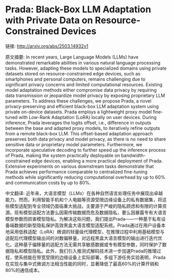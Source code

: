 # Prada: Black-Box LLM Adaptation with Private Data on Resource-Constrained Devices

链接: http://arxiv.org/abs/2503.14932v1

原文摘要:
In recent years, Large Language Models (LLMs) have demonstrated remarkable
abilities in various natural language processing tasks. However, adapting these
models to specialized domains using private datasets stored on
resource-constrained edge devices, such as smartphones and personal computers,
remains challenging due to significant privacy concerns and limited
computational resources. Existing model adaptation methods either compromise
data privacy by requiring data transmission or jeopardize model privacy by
exposing proprietary LLM parameters. To address these challenges, we propose
Prada, a novel privacy-preserving and efficient black-box LLM adaptation system
using private on-device datasets. Prada employs a lightweight proxy model
fine-tuned with Low-Rank Adaptation (LoRA) locally on user devices. During
inference, Prada leverages the logits offset, i.e., difference in outputs
between the base and adapted proxy models, to iteratively refine outputs from a
remote black-box LLM. This offset-based adaptation approach preserves both data
privacy and model privacy, as there is no need to share sensitive data or
proprietary model parameters. Furthermore, we incorporate speculative decoding
to further speed up the inference process of Prada, making the system
practically deployable on bandwidth-constrained edge devices, enabling a more
practical deployment of Prada. Extensive experiments on various downstream
tasks demonstrate that Prada achieves performance comparable to centralized
fine-tuning methods while significantly reducing computational overhead by up
to 60% and communication costs by up to 80%.

中文翻译:
近年来，大语言模型（LLMs）在各种自然语言处理任务中展现出卓越能力。然而，利用智能手机和个人电脑等资源受限边缘设备上的私有数据集，将这些模型适配到专业领域仍面临重大挑战，主要源于严峻的隐私顾虑和有限的计算资源。现有模型适配方法要么因需传输数据而危及数据隐私，要么因暴露专有大语言模型参数而损害模型隐私。为解决这些问题，我们提出Prada——一种基于私有设备端数据的新型隐私保护高效黑盒大语言模型适配系统。Prada通过在用户设备本地采用低秩适配（LoRA）微调的轻量级代理模型，在推理过程中利用基础模型与适配后代理模型输出间的对数偏移量，对远程黑盒大语言模型的输出进行迭代优化。这种基于偏移量的适配方法无需共享敏感数据或专有模型参数，同时保护了数据隐私和模型隐私。此外，我们引入推测式解码技术进一步加速Prada的推理过程，使系统能在带宽受限的边缘设备上实际部署。多组下游任务实验表明，Prada在实现与集中式微调方法相当性能的同时，显著降低了最高60%的计算开销和80%的通信成本。
